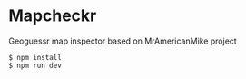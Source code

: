# Mapcheckr

Geoguessr map inspector
based on MrAmericanMike project

```shell
$ npm install
$ npm run dev
```
